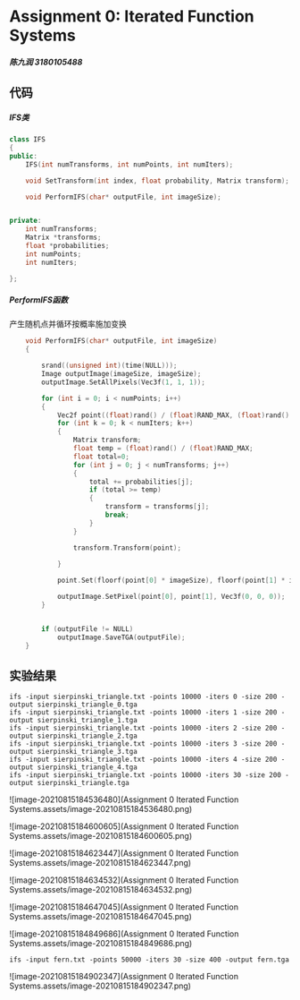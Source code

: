 # Assignment 0: Iterated Function Systems

##### 陈九润 3180105488



## 代码



##### IFS类

```c++
class IFS
{
public:
	IFS(int numTransforms, int numPoints, int numIters);

	void SetTransform(int index, float probability, Matrix transform);

	void PerformIFS(char* outputFile, int imageSize);


private:
	int numTransforms;
	Matrix *transforms;
	float *probabilities;
	int numPoints;
	int numIters;

};
```



##### PerformIFS函数

产生随机点并循环按概率施加变换

```c++
	void PerformIFS(char* outputFile, int imageSize)
	{

		srand((unsigned int)(time(NULL)));
		Image outputImage(imageSize, imageSize);
		outputImage.SetAllPixels(Vec3f(1, 1, 1));

		for (int i = 0; i < numPoints; i++)
		{
			Vec2f point((float)rand() / (float)RAND_MAX, (float)rand() / (float)RAND_MAX);
			for (int k = 0; k < numIters; k++)
			{
				Matrix transform;
				float temp = (float)rand() / (float)RAND_MAX;
				float total=0;
				for (int j = 0; j < numTransforms; j++)
				{
					total += probabilities[j];
					if (total >= temp)
					{
						transform = transforms[j];
						break;
					}
				}

				transform.Transform(point);

			}
			
			point.Set(floorf(point[0] * imageSize), floorf(point[1] * imageSize));

			outputImage.SetPixel(point[0], point[1], Vec3f(0, 0, 0));
		}


		if (outputFile != NULL)
			outputImage.SaveTGA(outputFile);
	}
```







## 实验结果



```shell
ifs -input sierpinski_triangle.txt -points 10000 -iters 0 -size 200 -output sierpinski_triangle_0.tga
ifs -input sierpinski_triangle.txt -points 10000 -iters 1 -size 200 -output sierpinski_triangle_1.tga
ifs -input sierpinski_triangle.txt -points 10000 -iters 2 -size 200 -output sierpinski_triangle_2.tga
ifs -input sierpinski_triangle.txt -points 10000 -iters 3 -size 200 -output sierpinski_triangle_3.tga
ifs -input sierpinski_triangle.txt -points 10000 -iters 4 -size 200 -output sierpinski_triangle_4.tga
ifs -input sierpinski_triangle.txt -points 10000 -iters 30 -size 200 -output sierpinski_triangle.tga
```

![image-20210815184536480](Assignment 0 Iterated Function Systems.assets/image-20210815184536480.png)

![image-20210815184600605](Assignment 0 Iterated Function Systems.assets/image-20210815184600605.png)

![image-20210815184623447](Assignment 0 Iterated Function Systems.assets/image-20210815184623447.png)

![image-20210815184634532](Assignment 0 Iterated Function Systems.assets/image-20210815184634532.png)

![image-20210815184647045](Assignment 0 Iterated Function Systems.assets/image-20210815184647045.png)

![image-20210815184849686](Assignment 0 Iterated Function Systems.assets/image-20210815184849686.png)





```shell
ifs -input fern.txt -points 50000 -iters 30 -size 400 -output fern.tga
```

![image-20210815184902347](Assignment 0 Iterated Function Systems.assets/image-20210815184902347.png)